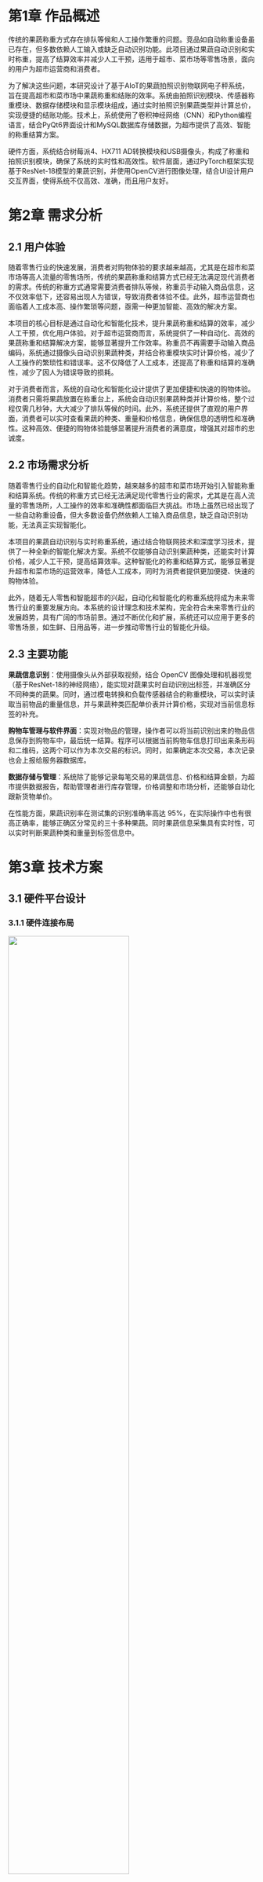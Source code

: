 # **第1章**      作品概述

传统的果蔬称重方式存在排队等候和人工操作繁重的问题。竞品如自动称重设备虽已存在，但多数依赖人工输入或缺乏自动识别功能。此项目通过果蔬自动识别和实时称重，提高了结算效率并减少人工干预，适用于超市、菜市场等零售场景，面向的用户为超市运营商和消费者。

为了解决这些问题，本研究设计了基于AIoT的果蔬拍照识别物联网电子秤系统，旨在提高超市和菜市场中果蔬称重和结账的效率。系统由拍照识别模块、传感器称重模块、数据存储模块和显示模块组成，通过实时拍照识别果蔬类型并计算总价，实现便捷的结账功能。技术上，系统使用了卷积神经网络（CNN）和Python编程语言，结合PyQt6界面设计和MySQL数据库存储数据，为超市提供了高效、智能的称重结算方案。

硬件方面，系统结合树莓派4、HX711 AD转换模块和USB摄像头，构成了称重和拍照识别模块，确保了系统的实时性和高效性。软件层面，通过PyTorch框架实现基于ResNet-18模型的果蔬识别，并使用OpenCV进行图像处理，结合UI设计用户交互界面，使得系统不仅高效、准确，而且用户友好。



# **第2章**      需求分析

## 2.1 用户体验

随着零售行业的快速发展，消费者对购物体验的要求越来越高，尤其是在超市和菜市场等高人流量的零售场所，传统的果蔬称重和结算方式已经无法满足现代消费者的需求。传统的称重方式通常需要消费者排队等候，称重员手动输入商品信息，这不仅效率低下，还容易出现人为错误，导致消费者体验不佳。此外，超市运营商也面临着人工成本高、操作繁琐等问题，亟需一种更加智能、高效的解决方案。

本项目的核心目标是通过自动化和智能化技术，提升果蔬称重和结算的效率，减少人工干预，优化用户体验。对于超市运营商而言，系统提供了一种自动化、高效的果蔬称重和结算解决方案，能够显著提升工作效率。称重员不再需要手动输入商品编码，系统通过摄像头自动识别果蔬种类，并结合称重模块实时计算价格，减少了人工操作的繁琐性和错误率。这不仅降低了人工成本，还提高了称重和结算的准确性，减少了因人为错误导致的损耗。

对于消费者而言，系统的自动化和智能化设计提供了更加便捷和快速的购物体验。消费者只需将果蔬放置在称重台上，系统会自动识别果蔬种类并计算价格，整个过程仅需几秒钟，大大减少了排队等候的时间。此外，系统还提供了直观的用户界面，消费者可以实时查看果蔬的种类、重量和价格信息，确保信息的透明性和准确性。这种高效、便捷的购物体验能够显著提升消费者的满意度，增强其对超市的忠诚度。

## 2.2 市场需求分析

随着零售行业的自动化和智能化趋势，越来越多的超市和菜市场开始引入智能称重和结算系统。传统的称重方式已经无法满足现代零售行业的需求，尤其是在高人流量的零售场所，人工操作的效率和准确性都面临巨大挑战。市场上虽然已经出现了一些自动称重设备，但大多数设备仍然依赖人工输入商品信息，缺乏自动识别功能，无法真正实现智能化。

本项目的果蔬自动识别与实时称重系统，通过结合物联网技术和深度学习技术，提供了一种全新的智能化解决方案。系统不仅能够自动识别果蔬种类，还能实时计算价格，减少人工干预，提高结算效率。这种智能化的称重和结算方式，能够显著提升超市和菜市场的运营效率，降低人工成本，同时为消费者提供更加便捷、快速的购物体验。

此外，随着无人零售和智能超市的兴起，自动化和智能化的称重系统将成为未来零售行业的重要发展方向。本系统的设计理念和技术架构，完全符合未来零售行业的发展趋势，具有广阔的市场前景。通过不断优化和扩展，系统还可以应用于更多的零售场景，如生鲜、日用品等，进一步推动零售行业的智能化升级。

## 2.3 主要功能

**果蔬信息识别**：使用摄像头从外部获取视频，结合 OpenCV 图像处理和机器视觉（基于ResNet-18的神经网络），能实现对蔬果实时自动识别出标签，并准确区分不同种类的蔬果。同时，通过模电转换和负载传感器结合的称重模块，可以实时读取当前物品的重量信息，并与果蔬种类匹配单价表并计算价格，实现对当前信息标签的补充。

**购物车管理与软件界面**：实现对物品的管理，操作者可以将当前识别出来的物品信息保存到购物车中，最后统一结算。程序可以根据当前购物车信息打印出来条形码和二维码，这两个可以作为本次交易的标识。同时，如果确定本次交易，本次记录也会上报给服务器数据库。

**数据存储与管理**：系统除了能够记录每笔交易的果蔬信息、价格和结算金额，为超市提供数据报告，帮助管理者进行库存管理，价格调整和市场分析，还能够自动化跟新货物单价。

在性能方面，果蔬识别率在测试集的识别准确率高达 95%，在实际操作中也有很高正确率，能够正确区分常见的三十多种果蔬。同时果蔬信息采集具有实时性，可以实时判断果蔬种类和重量到标签信息中。

# **第3章**      技术方案

## 3.1 硬件平台设计

### 3.1.1 硬件连接布局

<img src=C:\Users\Holme\Desktop\Raspberry-Pi-4-Model-B-interface2.jpg width=70%>

<center>图 1 树莓派接口</center>

以树莓派4B座位整个系统的核心控制单元，运行了 Python 程序来进行控制和反馈给用户。整个系统由树莓派4B、HX711 AD转换模块与形变称重传感器、USB摄像头以及显示器组成，以下是各个模块的硬件连接布局及其功能说明。

### 3.1.2 树莓派的环境配置与硬件操作

在本系统中，树莓派与HX711AD转换模块和摄像头配合使用，组成了高效的称重和拍照识别模块，能够实时监控并处理传感器数据及图像。系统通过连接USB摄像头实现了果蔬的实时图像捕捉，同时通过GPIO接口连接HX711模块，接收和处理来自称重传感器的数据。这种高度集成的硬件布局确保了系统能够迅速响应和实时处理数据，从而提高了果蔬识别的效率和精度。

树莓派4 Model B运行的是Raspberry Pi OS，这是基于Debian的操作系统，专为树莓派硬件优化。该操作系统为开发者提供了丰富的工具和库，支持Python、C++等多种编程语言，便于实现各种硬件交互和软件功能，可以轻松实现图像处理、深度学习模型训练与推理等功能。结合PyTorch框架和OpenCV库，树莓派4为该项目的图像识别和实时数据处理提供了强大的计算支持。

## 3.2 软件平台设计

### 3.2.1 基于 PyTorch 的识别模型与包装

基于PyTorch的识别模型采用卷积神经网络（CNN）实现了果蔬的自动识别。为提高识别精度，系统使用了ResNet-18这一预训练模型，并通过迁移学习对其进行微调，适应特定的果蔬识别任务。训练过程中，采用了数据增强和图像预处理技术，如调整图像尺寸和归一化，以提升模型的泛化能力。模型通过训练数据集学习不同果蔬的特征，并最终在测试集上进行验证，以确保其准确性。

在应用中，训练好的模型被部署到树莓派上，通过连接的USB摄像头实时捕捉图像，输入到模型中进行预测。预测结果会用于实时计算果蔬的价格，并进行结算。整个过程结合了深度学习与硬件平台的优势，实现了高效的果蔬识别与自动结算。

### 3.2.2 用户交互界面

1.主窗口

UI界面的主窗口负责展示视频流、管理购物车、显示物品信息和进行支付。它使用从摄像头捕获视频流，并实时显示在主窗口中。捕获的每一帧图像会传递给一个物体分类模型，该模型进行分类然后返回物体类别，也就是在视频和信息框内实时显示当前检测到的物品种类。信息框会显示当前的物品信息，包括物品种类，单价，质量和总价，用户可以选择添加当前物品到购物车，此物品信息会被打包添加到购物车表格中。用户可以在购物车中查看物品、删除物品，或者清空整个购物车。购物车总价格也会随时更新。

3.选择窗口

这个窗口是用来选择识别可能出错的商品，用户可以从下拉列表中选择物品标签，并输入物品的重量。系统会根据选择的标签和重量计算总价格，并显示在界面上。当用户确认时，选择的物品会被添加到购物车。选择标签和输入重量的功能通过信号与主窗口连接，主窗口会根据添加的物品更新购物车。

2.付款窗口

这是一个支付窗口，在收银界面点击支付按钮后，程序会根据购物车和状态生成条形码标签和付款二维码。信息供用户核对，可以选择取消返回购物车进行更改，也可以点击确定完成支付。



# **第4章**      方案实现

## 4.1 树莓派的环境配置与硬件操作

### 4.1.1 称重模块与 usb 摄像头模块

本系统采用树莓派4作为核心处理器，集成了称重模块和USB摄像头模块，旨在实现果蔬的自动化称重、识别与计价。

**称重模块部分：**该模块利用高精度的HX711 AD转换器与负载传感器，构建了一个实时称重系统。HX711模块负责将传感器采集的模拟信号转换为数字信号，并通过GPIO接口传输至树莓派。软件层面，我们采用Python编程，结合HX711库，实现了传感器数据的读取、解析与校准。为确保称重精度，系统在硬件连接和软件算法上进行了优化，并通过校准程序减少了环境因素对测量结果的影响。

**USB摄像头模块部分：**该模块通过USB接口连接高清摄像头，利用OpenCV库进行图像采集与处理。结合预训练的ResNet-18深度学习模型，系统能够实时识别摄像头捕捉的果蔬图像，并准确判断其品种。识别结果与预先建立的果蔬数据库进行比对，获取相应的价格信息。此外，系统还提供了实时视频流功能，为用户提供可视化的操作反馈。

**系统协同与性能：**为实现称重与识别的同步，系统设计了精细的数据交互机制。当称重模块检测到重量变化时，摄像头模块会同步捕捉图像，两个模块的数据在树莓派上进行实时处理，确保称重与识别结果的对应性。树莓派强大的计算能力保证了系统运行的实时性和稳定性，提高了整体的效率和用户体验。该系统通过称重模块和USB摄像头模块的有机结合，实现了果蔬的自动化称重、识别与计价功能。两个模块在硬件和软件层面都经过了精心设计和优化，确保了系统的精度、稳定性和实时性。

### 4.1.2 树莓派环境与运行模式

介于 Python 的运行环境，方便实现交叉开发的模式，所以采用其作为开发语言。而树莓派运行了 Raspberry Pi OS，这是一个 arm 系的 Linux 系统，方便进行 Python 开发。

项目的运行环境比较复杂，包含了大量第三方库，因此需要创建虚拟环境来运行本项目。我们采用了 Miniconda 作为 Anaconda 和 venv 环境的替代，来适应树莓派开发板系统资源较小的情况。首先在 Windows 中将第三方库全部显示并保存到 `requirements.txt` 中，再在树莓派系统中创建 Miniconda 环境并使用 `conda` 命令下载 `requirements.txt` 中的第三方库。

```bash
conda create --name <env_name>
pip install -r requirements.txt
```

## 4.2 用户交互操作

### 4.2.1 基于 PyTorch 框架的果蔬识别模型

为了实现果蔬的自动识别，本系统采用了基于卷积神经网络（CNN）的深度学习模型，具体使用了 PyTorch 框架来构建和训练模型。以下是实现该模型的详细过程。

1. 模型选择

在果蔬识别任务中，由于图像分类的需求，我们选择了**ResNet-18**作为基础模型。ResNet（Residual Network）是一种在深度学习中广泛应用的卷积神经网络，它通过残差学习（Residual Learning）有效解决了深度神经网络训练中的梯度消失问题，使得网络可以更加深层次且高效地学习。

ResNet-18是ResNet系列中参数较少的一个变种，它包含18层的神经网络结构，适用于对计算资源要求不高且数据量较小的任务。通过微调（fine-tuning）ResNet-18模型，我们可以快速适应果蔬识别任务。

2. 数据准备

为了训练模型，我们首先准备了果蔬图像数据集。数据集被分为训练集和测试集，并存储在本地文件夹中。每个果蔬品类的图片都被组织在不同的文件夹中，且每个文件夹命名为对应的果蔬类别名称。图片作为模型的输入，都通过预先定义的 transform 进行变化然后输入到模型中

```python
transform = transforms.Compose([
    transforms.Resize((128, 128)),
    transforms.ToTensor(),
    transforms.Normalize(0, 1)
])
```

3. 模型设计与训练

使用PyTorch的`torchvision.models`模块，我们可以直接加载一个预训练的ResNet-18模型，并对其进行微调以适应我们的数据集。我们仅保留网络的前几层（特征提取部分），然后替换掉全连接层，使其输出类别数等于果蔬种类的数量。

模型的微调步骤如下：

- 使用预训练的ResNet-18模型作为初始化。
- 修改最后的全连接层，使其输出类别数等于果蔬数据集的类别数（在本项目中，假设为30种）。
- 设置合适的优化器和学习率，进行训练。

```python
model = models.resnet18(pretrained=True)
model.fc = nn.Linear(model.fc.in_features, num_classes)
model.to(device)
```

在训练过程中，采用交叉熵损失函数（`CrossEntropyLoss`）和Adam优化器（`torch.optim.Adam`）进行模型的训练和优化。

4. 模型评估与测试

训练完成后，模型会在测试集上进行评估。评估时，我们计算分类准确率（Accuracy）和损失函数值（Loss），以便评估模型在未知数据上的表现。

```
......

epoch20
100%| 98/98 [04:15<00:00,  2.61s/it]
training Accuracy: 98.6
100%| 12/12 [00:32<00:00,  2.68s/it]
Test Accuracy: 96.10%, Test Avg loss: 0.128465
```

5. 部署与应用

训练完成的模型可以导出为 `.pth` 格式，保存在树莓派上。当用户将果蔬放置在称重平台上时，系统通过连接的USB摄像头捕捉图像，并将图像输入到训练好的果蔬识别模型中。模型对输入图像进行预测，识别出物品的类别，并根据数据库中的价格信息进行实时结算。

```python
torch.save(model, 'fruit_vegetable_model.pth')
```

6. 总结

通过使用基于ResNet-18的深度学习模型，本系统能够较为准确地识别不同种类的果蔬，并实现自动结算。通过对PyTorch框架的高效使用，以及结合硬件平台的实时识别需求，系统能够实现较为流畅且精确的果蔬识别。

### 4.2.2 视频与图像边缘处理

在捕捉图像时进行边缘处理，它不仅增强了图像的可视化效果，还有效地提升了物体识别的精确度与鲁棒性。通过结合计算机视觉技术与深度学习模型，您能够实时捕捉摄像头视频流，并对每一帧图像进行处理，以便在视觉层面上突出物体的边缘特征。这一过程涉及到多个层次的图像处理技术，主要包括图像的预处理、边缘检测、目标分类和信息标注。

```python
frame_rgb = cv2.cvtColor(frame, cv2.COLOR_BGR2RGB)
class_idx = detection.classify_by_image(frame_rgb)
predicted_label = class_dict.class_names[class_idx]
```

通过边缘处理后的图像，深度学习模型能够更加精确地识别图像中的物体类别。物体的类别标签会被渲染到图像上，实时在视频帧上进行标注和显示，帮助用户直观了解识别结果。边缘信息的处理和物体分类的结合，提升了图像识别的精度与响应速度，使得系统不仅能够准确识别目标，还能快速反应于变化的环境。

```python
frame_tensor = transform(Image.fromarray(frame_rgb)).unsqueeze(0)
with torch.no_grad():
    output = model(frame_tensor)
    _, predicted = torch.max(output, 1)
class_idx = predicted.item()
```



### 4.2.3 用户交互界面

主窗口使用 `QMainWindow` 来组织应用的主要结构，包括菜单、工具栏、状态栏和中央区域。视频流的捕获与显示通过 OpenCV (`cv2.VideoCapture`) 完成，实时从摄像头捕捉图像，并将每一帧转换为适合显示的格式。视频流中的每一帧经过机器学习模型处理，识别出图像中的物体并标记其类别，随后使用 `QLabel` 将这些标注信息渲染到 UI 上。`QTimer` 被用来定时刷新显示，确保视频流在用户界面上能够平滑呈现。

```python
self.capture = cv2.VideoCapture(1)
self.timer = QTimer(self)
self.timer.timeout.connect(self.update_frame)
self.timer.start(int(1000 / CAP_FREQ)) # CAP_FREQ = 30
```

UI 控件之间的交互通过信号和槽机制来管理。如果遇到识别出其他相似物品时，用户可以选择点击选择按钮，弹出`SelectWindow` ，允许用户选择商品标签并输入重量。选择标签后，系统会计算价格并更新相应的界面元素，实时展示价格变化。用户输入重量后，程序会重新计算并显示总价格。所有这些界面变化都通过信号与主窗口进行交互，保证 UI 的动态更新与用户的操作同步。

在购物车的管理方面，`QTableWidget` 被用来展示购物车中的物品，用户可以通过操作界面添加、删除物品，或者清空购物车。每当有物品添加或移除时，界面会自动更新，总金额也会重新计算并显示在专门的标签上，所有的这些操作都通过内存中的 `item_list` 进行管理，确保数据与界面状态的一致性。

```python
def accept_information(self):
def remove_item_from_cart(self, cart_index):
```

支付对话框则通过展示二维码和条形码来进行支付相关操作。二维码和条形码的生成依赖于一个外部的 `payment_generator` 模块，该模块将购物车中的信息转化为支付所需的格式，并以图片的形式展示在 UI 上。用户可以选择接受或取消支付，选择接受支付后，支付成功的信号会传递给主窗口，进而清空购物车中的所有物品。

```python
def generate_qrcode(cart_items, total_price):
def generate_barcode(order_id):
```

所有这些功能都依赖于 PyQt6 提供的灵活布局和控件事件管理机制，使得 UI 的响应性和交互性得到了优化。通过适当的信号和槽连接，主窗口、选择窗口和支付窗口之间的逻辑流程紧密联系，共同实现了一个流畅且直观的用户体验。

# **第5章**      测试报告

## 5.1 功能测试

在测试之前，首先需要搭建测试环境。测试环境包括硬件和软件两部分：

- **硬件环境**：树莓派4B、HX711 AD转换模块、形变称重传感器、USB摄像头、显示器。
- **软件环境**：Raspberry Pi OS操作系统、Python 3.12、PyTorch框架、OpenCV库、PyQt6界面库、MySQL数据库。（所有第三方库已在项目根目录的 requirements.txt 中记录）

打开软件后，系统会自动启动主窗口，界面中显示当前摄像头的实时画面。摄像头模块将会调用当前主机连接的摄像设备（如内置或外接摄像头），并将捕捉到的视频流实时展示在软件界面上。视频画面上方或旁边会实时显示模型对物品的自动识别标签，表明当前摄像头捕捉到的物品信息。这些标签是通过训练好的深度学习模型进行物品识别并判断得出的。

<img src="C:\Users\Holme\Pictures\Screenshots\Screenshot 2025-02-27 135508.png" width=60%>

<center>图 2 主界面</center>

在某些情况下，自动识别的标签可能不完全准确，或者操作员希望手动更正物品标签。用户可以直接在界面中看到自动生成的标签信息。如果发现识别错误，操作者可以通过输入框手动输入正确的标签信息，确保商品被正确地添加到购物车中。同时，软件会实时更新购物车状态，显示已经添加的商品以及当前购物车中的物品总数和合计金额。

<img src="C:\Users\Holme\Pictures\Screenshots\Screenshot 2025-02-27 135401.png" width=40%>

<center>图 3 手动输入</center>

当购物完成，用户可以点击“确认交易”按钮，系统会自动读取当前购物车中的所有物品信息。随后，软件会生成相应的二维码和条形码，用户可以选择将这些信息通过打印或显示在手机屏幕上用于后续支付和结算。二维码和条形码会包含购物车的详细信息，确保支付过程的顺利进行，同时方便结账人员快速扫描。

<img src="C:\Users\Holme\Pictures\Screenshots\Screenshot 2025-02-27 135537.png" width=60%>

<center>图 4 支付信息</center>

## 5.2优化与更新

尽管系统已经实现了核心功能，并且在测试中表现良好，但在实际应用中仍存在一些可以进一步优化的地方。以下是针对系统当前存在的不足提出的优化建议和未来更新方向：

### 5.2.1 模型识别优化

1. **增加训练数据量**：当前模型的训练数据集每类果蔬仅有约100张图片，这可能导致模型在实际场景中的识别准确率不如测试集（测试集准确率为96%）。为了提高模型的泛化能力，建议增加每类果蔬的训练图片数量，尤其是现实场景中的多样化图片。通过数据增强技术（如旋转、缩放、色彩变换等），进一步丰富训练数据，帮助模型更好地适应不同的光照、角度和背景条件。
2. **多标签输出**：当前系统在模型识别时，仅输出概率最高的果蔬类别。然而，在实际应用中，模型可能会遇到难以区分的相似果蔬（如不同品种的苹果或梨）。为了减少人工干预的频率，建议将模型输出的前几名概率结果都显示在界面上，供用户选择。例如，当模型无法确定某果蔬的具体种类时，可以在界面上显示“可能是苹果、梨或桃子”，用户可以根据实际情况选择正确的标签。
3. **模型迁移学习与扩展**：当前系统使用的是ResNet-18模型，未来可以尝试使用更复杂的模型（如ResNet-34或ResNet-50）来提高识别精度。通过迁移学习，将模型应用于更多种类的果蔬或其他商品（如生鲜、日用品等），进一步扩展系统的应用场景。

### 5.2.2 用户交互优化

1. **界面友好性提升**：当前系统的用户界面已经具备基本功能，但在用户体验方面仍有提升空间。例如，可以增加更多的视觉提示和操作引导，帮助用户更快上手。在识别结果不明确时，界面可以自动弹出提示框，建议用户重新放置果蔬或调整摄像头角度。
2. **语音提示功能**：为了进一步提升用户体验，可以考虑增加语音提示功能。当系统完成果蔬识别或称重后，通过语音播报果蔬名称、重量和价格，方便用户核对信息。语音提示功能尤其适用于嘈杂环境（如菜市场），能够减少用户对屏幕的依赖。



# **第6章**      应用前景

随着人工智能（AI）、物联网（IoT）和大数据技术的迅猛发展，零售行业正经历深刻的变革。“慧眼识蔬——基于AIoT的果蔬自助智秤系统”作为一款创新的物联网应用，展现出广阔的应用前景。

在传统零售场景中，果蔬称重和结算过程效率低下且繁琐，尤其在高峰时段，消费者需长时间排队等候，严重影响购物体验。本系统通过集成先进的AI识别技术和物联网设备，实现了果蔬的快速识别、称重和结算，显著提升零售运营效率，减少人工操作，降低人力成本，同时为消费者提供无缝的购物体验，增强消费者满意度和忠诚度。

此外，该系统高度自动化，完美契合无人零售和智能超市的发展需求，支持条形码或二维码打印，可与现有无人零售系统无缝对接，为智能超市建设提供有力技术支持。系统还具备数据存储和管理功能，可实时记录商品、价格和结算信息，生成数据报告，助力零售管理者优化库存、调整价格策略、预测市场需求，实现精细化管理，提升企业竞争力。其绿色环保特性减少了纸质标签依赖，降低资源消耗和碳排放，符合可持续发展理念。

系统的核心技术——卷积神经网络（CNN）和物联网（IoT）——具有广泛的适用性和可扩展性，不仅适用于果蔬称重，还可拓展至其他零售商品的自动识别和管理，如生鲜、日用品等，并能轻松集成智能货架、智能推荐系统等模块，为零售行业的数字化转型提供强大支持。

在全球零售行业智能化、自动化的发展趋势下，本系统具备国际化市场潜力，其高效识别能力和便捷结算流程能满足不同国家和地区的需求，有望在全球范围内推广，为国际零售企业提供智能化解决方案，推动全球零售行业的数字化升级。

综上所述，“慧眼识蔬”系统不仅在当前零售市场具有显著应用价值，更为零售行业的未来发展提供了创新思路和技术支持，有望成为零售行业智能化升级的重要标志，引领行业迈向高效、便捷、智能的未来。

# 参考文献

1. Raspberry Pi Foundation. (2022). **Raspberry Pi 4 Model B**. Retrieved from https://www.raspberrypi.org/products/raspberry-pi-4-model-b/
2. PyTorch Team. (2023). **PyTorch Documentation**. Retrieved from https://pytorch.org/docs/stable/
3. OpenCV Documentation. (2023). **OpenCV-Python Tutorials**. Retrieved from https://docs.opencv.org/4.x/d6/d00/tutorial_py_root.html
4. Kaggle. (2023). **Fruits 360 Dataset**. Retrieved from https://www.kaggle.com/datasets/masoudnickparvar/fruits-360
5. Kaggle. (2023). **Fruit and Vegetable Classification**. Retrieved from https://www.kaggle.com/datasets/awanchad/fruit-vegetable-dataset

